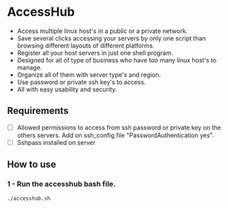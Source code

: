 # AccessHub

* Access multiple linux host's in a public or a private network.
* Save several clicks accessing your servers by only one script than browsing different layouts of different platforms.
* Register all your host servers in just one shell program.
* Designed for all of type of business who have too many linux host's to manage.
* Organize all of them with server type's and region.
* Use password or private ssh key's to access.
* All with easy usability and security.

## Requirements
- [ ] Allowed permissions to access from ssh password or private key on the others servers. Add on ssh_config file "PasswordAuthentication yes".
- [ ] Sshpass installed on server

## How to use

### 1 - Run the accesshub bash file.
```
./accesshub.sh
```

